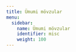 ```yaml
---
title: Ümumi mövzular
menu:
  sidebar:
    name: Ümumi mövzular
    identifier: misc
    weight: 100
---
```

